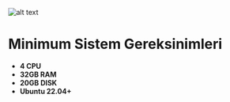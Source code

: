 
![alt text](https://i.hizliresim.com/d4bcrd1.png)

# Minimum Sistem Gereksinimleri

- **4 CPU**
- **32GB RAM**
- **20GB DISK**
- **Ubuntu 22.04+**
